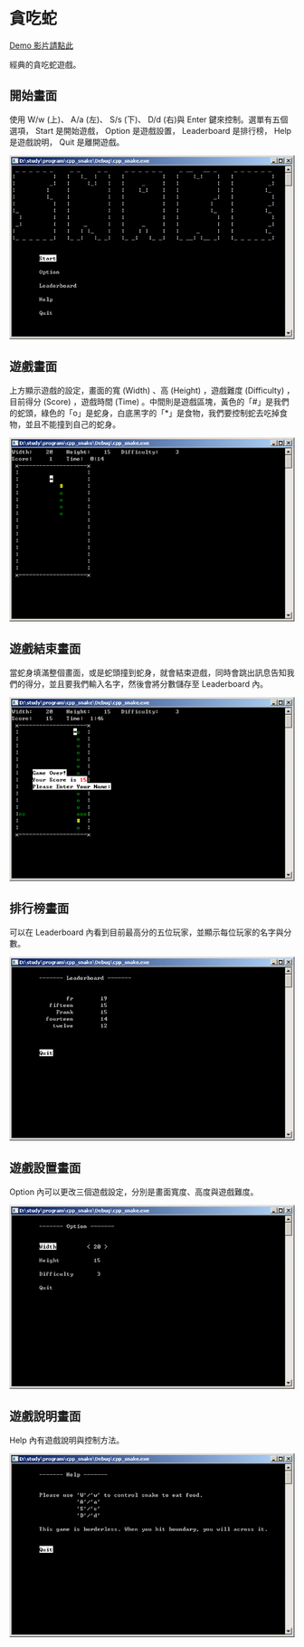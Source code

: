 # 貪吃蛇

[Demo 影片請點此](https://drive.google.com/file/d/1dE4vyt3Dug-zHK9gOp9O1BzkOOUThM3j/view?usp=sharing)

經典的貪吃蛇遊戲。

## 開始畫面

使用 W/w (上)、 A/a (左)、 S/s (下)、 D/d (右)與 Enter 鍵來控制。選單有五個選項， Start 是開始遊戲， Option 是遊戲設置， Leaderboard 是排行榜， Help 是遊戲說明， Quit 是離開遊戲。

![](./pics/snake01.PNG)

## 遊戲畫面

上方顯示遊戲的設定，畫面的寬 (Width) 、高 (Height) ，遊戲難度 (Difficulty) ，目前得分 (Score) ，遊戲時間 (Time) 。中間則是遊戲區塊，黃色的「#」是我們的蛇頭，綠色的「o」是蛇身，白底黑字的「*」是食物，我們要控制蛇去吃掉食物，並且不能撞到自己的蛇身。

![](./pics/snake02.PNG)

## 遊戲結束畫面

當蛇身填滿整個畫面，或是蛇頭撞到蛇身，就會結束遊戲，同時會跳出訊息告知我們的得分，並且要我們輸入名字，然後會將分數儲存至 Leaderboard 內。

![](./pics/snake03.PNG)

## 排行榜畫面

可以在 Leaderboard 內看到目前最高分的五位玩家，並顯示每位玩家的名字與分數。

![](./pics/snake04.PNG)

## 遊戲設置畫面

Option 內可以更改三個遊戲設定，分別是畫面寬度、高度與遊戲難度。

![](./pics/snake05.PNG)

## 遊戲說明畫面

Help 內有遊戲說明與控制方法。

![](./pics/snake06.PNG)
